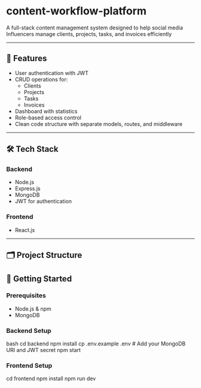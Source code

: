 # content-workflow-platform

A full-stack content management system designed to help social media Influencers manage clients, projects, tasks, and invoices efficiently 

---

## 🚀 Features

- User authentication with JWT
- CRUD operations for:
  - Clients
  - Projects
  - Tasks
  - Invoices
- Dashboard with statistics
- Role-based access control
- Clean code structure with separate models, routes, and middleware

---

## 🛠 Tech Stack

### Backend
- Node.js
- Express.js
- MongoDB
- JWT for authentication

### Frontend
- React.js

---

## 🗂 Project Structure



## 🧪 Getting Started

### Prerequisites

- Node.js & npm
- MongoDB

### Backend Setup

bash
cd backend
npm install
cp .env.example .env # Add your MongoDB URI and JWT secret
npm start


### Frontend Setup

cd frontend
npm install
npm run dev
